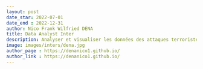 ```yaml
---
layout: post
date_star: 2022-07-01 
date_end : 2022-12-31
author: Nico Frank Wilfried DENA
title: Data Analyst Inter
description: Analyser et visualiser les données des attaques terroristes au G3 Sahel (Burkina Faso-Mali-Niger) ainsi que les personnes déplacées internes 
image: images/inters/dena.jpg
author_page : https://denanico1.github.io/
author_link : https://denanico1.github.io/
---
```




